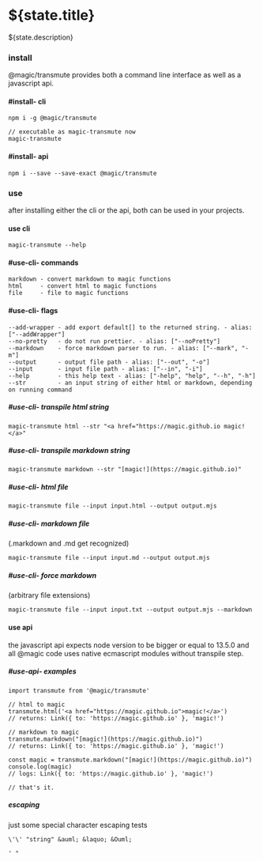 # ${state.title}

<GitBadges project="@magic/transmute"></GitBadges>

${state.description}

### install

@magic/transmute provides both a command line interface as well as a javascript api.

#### #install- cli

```
npm i -g @magic/transmute

// executable as magic-transmute now
magic-transmute
```

#### #install- api

`npm i --save --save-exact @magic/transmute`

### use

after installing either the cli or the api,
both can be used in your projects.

#### use cli

`magic-transmute --help`

#### #use-cli- commands

```
markdown - convert markdown to magic functions
html     - convert html to magic functions
file     - file to magic functions
```

#### #use-cli- flags

```
--add-wrapper - add export default[] to the returned string. - alias: ["--addWrapper"]
--no-pretty   - do not run prettier. - alias: ["--noPretty"]
--markdown    - force markdown parser to run. - alias: ["--mark", "-m"]
--output      - output file path - alias: ["--out", "-o"]
--input       - input file path - alias: ["--in", "-i"]
--help        - this help text - alias: ["-help", "help", "--h", "-h"]
--str         - an input string of either html or markdown, depending on running command
```

##### #use-cli- transpile html string

`magic-transmute html --str "<a href="https://magic.github.io magic!</a>"`

##### #use-cli- transpile markdown string

`magic-transmute markdown --str "[magic!](https://magic.github.io)"`

##### #use-cli- html file

`magic-transmute file --input input.html --output output.mjs`

##### #use-cli- markdown file

(.markdown and .md get recognized)

`magic-transmute file --input input.md --output output.mjs`

##### #use-cli- force markdown

(arbitrary file extensions)

`magic-transmute file --input input.txt --output output.mjs --markdown`

#### use api

the javascript api expects node version to be bigger or equal to 13.5.0
and all @magic code uses native ecmascript modules without transpile step.


##### #use-api- examples

```
import transmute from '@magic/transmute'

// html to magic
transmute.html('<a href="https://magic.github.io">magic!</a>')
// returns: Link({ to: 'https://magic.github.io' }, 'magic!')

// markdown to magic
transmute.markdown("[magic!](https://magic.github.io)")
// returns: Link({ to: 'https://magic.github.io' }, 'magic!')

const magic = transmute.markdown("[magic!](https://magic.github.io)")
console.log(magic)
// logs: Link({ to: 'https://magic.github.io' }, 'magic!')

// that's it.
```

##### escaping

just some special character escaping tests

`\'\' "string" &auml; &laquo; &Ouml;`

```
' "
```
